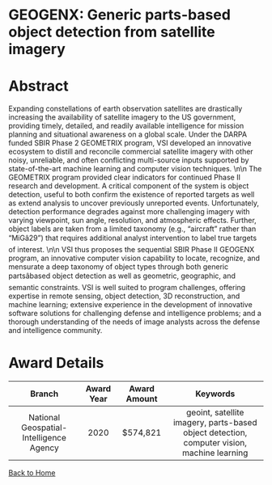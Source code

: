 
GEOGENX: Generic parts-based object detection from satellite imagery
====================================================================

# Abstract


Expanding constellations of earth observation satellites are drastically increasing the availability of satellite imagery to the US government, providing timely, detailed, and readily available intelligence for mission planning and situational awareness on a global scale. Under the DARPA funded SBIR Phase 2 GEOMETRIX program, VSI developed an innovative ecosystem to distill and reconcile commercial satellite imagery with other noisy, unreliable, and often conflicting multi-source inputs supported by state-of-the-art machine learning and computer vision techniques. \n\n The GEOMETRIX program provided clear indicators for continued Phase II research and development. A critical component of the system is object detection, useful to both confirm the existence of reported targets as well as extend analysis to uncover previously unreported events. Unfortunately, detection performance degrades against more challenging imagery with varying viewpoint, sun angle, resolution, and atmospheric effects. Further, object labels are taken from a limited taxonomy (e.g., “aircraft” rather than “MiGâ29”) that requires additional analyst intervention to label true targets of interest. \n\n VSI thus proposes the sequential SBIR Phase II GEOGENX program, an innovative computer vision capability to locate, recognize, and mensurate a deep taxonomy of object types through both generic partsâbased object detection as well as geometric, geographic, and semantic constraints. VSI is well suited to program challenges, offering expertise in remote sensing, object detection, 3D reconstruction, and machine learning; extensive experience in the development of innovative software solutions for challenging defense and intelligence problems; and a thorough understanding of the needs of image analysts across the defense and intelligence community.  

# Award Details

|Branch|Award Year|Award Amount|Keywords|
| :---: | :---: | :---: | :---: |
|National Geospatial-Intelligence Agency|2020|$574,821|geoint, satellite imagery, parts-based object detection, computer vision, machine learning|
  
  


[Back to Home](https://github.com/chrischow/dod_sbir_awards#2272)